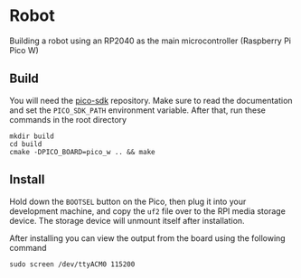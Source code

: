 # Robot
Building a robot using an RP2040 as the main microcontroller (Raspberry Pi Pico W)

## Build
You will need the [pico-sdk](https://github.com/raspberrypi/pico-sdk) repository. Make sure to read the documentation and set the `PICO_SDK_PATH` environment variable. After that, run these commands in the root directory
```
mkdir build
cd build
cmake -DPICO_BOARD=pico_w .. && make
```

## Install
Hold down the `BOOTSEL` button on the Pico, then plug it into your development machine, and copy the `uf2` file over to the RPI media storage device. The storage device will unmount itself after installation.

After installing you can view the output from the board using the following command
```
sudo screen /dev/ttyACM0 115200
```
